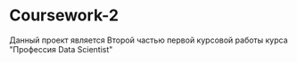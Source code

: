 # Coursework-2

Данный проект является Второй частью первой курсовой работы курса "Профессия Data Scientist"
